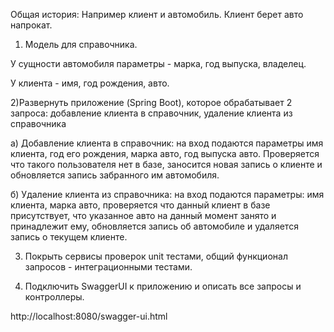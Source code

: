 Общая история: Например клиент и автомобиль. Клиент берет авто напрокат.
 

1) Модель для справочника.

У сущности автомобиля параметры - марка, год выпуска, владелец.

У клиента - имя, год рождения, авто.

 

2)Развернуть приложение (Spring Boot), которое обрабатывает 2 запроса: добавление клиента в справочник, удаление клиента из справочника

а) Добавление клиента в справочник: на вход подаются параметры имя клиента, год его рождения, марка авто, год выпуска авто. Проверяется что такого пользователя нет в базе, заносится новая запись о клиенте и обновляется запись забранного им автомобиля.

б) Удаление клиента из справочника: на вход подаются параметры: имя клиента, марка авто, проверяется что данный клиент в базе присутствует, что указанное авто на данный момент занято и принадлежит ему, обновляется запись об автомобиле и удаляется запись о текущем клиенте.
 
3) Покрыть сервисы проверок unit тестами, общий функционал запросов - интеграционными тестами.
 

4) Подключить SwaggerUI к приложению и описать все запросы и контроллеры.

http://localhost:8080/swagger-ui.html